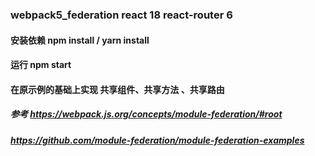 ### webpack5_federation  react 18  react-router 6
#### 安装依赖  npm install / yarn install
#### 运行      npm start 
#### 在原示例的基础上实现 共享组件、共享方法 、共享路由
##### 参考 https://webpack.js.org/concepts/module-federation/#root
#####      https://github.com/module-federation/module-federation-examples
